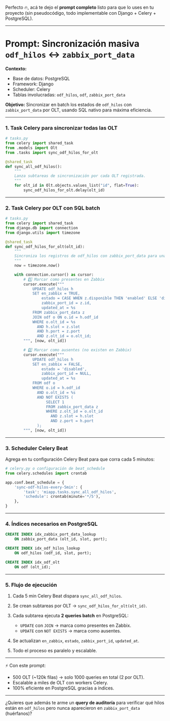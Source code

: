 Perfecto 🔥, acá te dejo el **prompt completo** listo para que lo uses en tu proyecto (sin pseudocódigo, todo implementable con Django + Celery + PostgreSQL).

---

# Prompt: Sincronización masiva `odf_hilos` ↔ `zabbix_port_data`

**Contexto:**

* Base de datos: PostgreSQL
* Framework: Django
* Scheduler: Celery
* Tablas involucradas: `odf_hilos`, `odf`, `zabbix_port_data`

**Objetivo:**
Sincronizar en batch los estados de `odf_hilos` con `zabbix_port_data` por OLT, usando SQL nativo para máxima eficiencia.

---

### 1. Task Celery para sincronizar todas las OLT

```python
# tasks.py
from celery import shared_task
from .models import Olt
from .tasks import sync_odf_hilos_for_olt

@shared_task
def sync_all_odf_hilos():
    """
    Lanza subtareas de sincronización por cada OLT registrada.
    """
    for olt_id in Olt.objects.values_list("id", flat=True):
        sync_odf_hilos_for_olt.delay(olt_id)
```

---

### 2. Task Celery por OLT con SQL batch

```python
# tasks.py
from celery import shared_task
from django.db import connection
from django.utils import timezone

@shared_task
def sync_odf_hilos_for_olt(olt_id):
    """
    Sincroniza los registros de odf_hilos con zabbix_port_data para una OLT específica.
    """
    now = timezone.now()

    with connection.cursor() as cursor:
        # 1️⃣ Marcar como presentes en Zabbix
        cursor.execute("""
            UPDATE odf_hilos h
            SET en_zabbix = TRUE,
                estado = CASE WHEN z.disponible THEN 'enabled' ELSE 'disabled' END,
                zabbix_port_id = z.id,
                updated_at = %s
            FROM zabbix_port_data z
            JOIN odf o ON o.id = h.odf_id
            WHERE o.olt_id = %s
              AND h.slot = z.slot
              AND h.port = z.port
              AND z.olt_id = o.olt_id;
        """, [now, olt_id])

        # 2️⃣ Marcar como ausentes (no existen en Zabbix)
        cursor.execute("""
            UPDATE odf_hilos h
            SET en_zabbix = FALSE,
                estado = 'disabled',
                zabbix_port_id = NULL,
                updated_at = %s
            FROM odf o
            WHERE o.id = h.odf_id
              AND o.olt_id = %s
              AND NOT EXISTS (
                  SELECT 1
                  FROM zabbix_port_data z
                  WHERE z.olt_id = o.olt_id
                    AND z.slot = h.slot
                    AND z.port = h.port
              );
        """, [now, olt_id])
```

---

### 3. Scheduler Celery Beat

Agrega en tu configuración Celery Beat para que corra cada 5 minutos:

```python
# celery.py o configuración de beat_schedule
from celery.schedules import crontab

app.conf.beat_schedule = {
    'sync-odf-hilos-every-5min': {
        'task': 'miapp.tasks.sync_all_odf_hilos',
        'schedule': crontab(minute='*/5'),
    },
}
```

---

### 4. Índices necesarios en PostgreSQL

```sql
CREATE INDEX idx_zabbix_port_data_lookup
    ON zabbix_port_data (olt_id, slot, port);

CREATE INDEX idx_odf_hilos_lookup
    ON odf_hilos (odf_id, slot, port);

CREATE INDEX idx_odf_olt
    ON odf (olt_id);
```

---

### 5. Flujo de ejecución

1. Cada 5 min Celery Beat dispara `sync_all_odf_hilos`.
2. Se crean subtareas por OLT → `sync_odf_hilos_for_olt(olt_id)`.
3. Cada subtarea ejecuta **2 queries batch** en PostgreSQL:

   * `UPDATE` con `JOIN` → marca como presentes en Zabbix.
   * `UPDATE` con `NOT EXISTS` → marca como ausentes.
4. Se actualizan `en_zabbix`, `estado`, `zabbix_port_id`, `updated_at`.
5. Todo el proceso es paralelo y escalable.

---

⚡ Con este prompt:

* 500 OLT (~120k filas) → solo 1000 queries en total (2 por OLT).
* Escalable a miles de OLT con workers Celery.
* 100% eficiente en PostgreSQL gracias a índices.

---

¿Quieres que además te arme un **query de auditoría** para verificar qué hilos están en `odf_hilos` pero nunca aparecieron en `zabbix_port_data` (huérfanos)?
